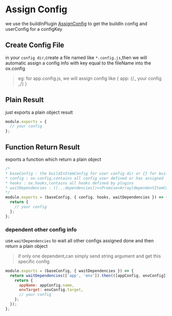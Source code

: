 # Assign Config

we use the buildInPlugin [AssignConfig](./buildIn-plugins.md) to get the buildIn config and userConfig for a configKey

## Create Config File

in your `config dir`,create a file named like `*.config.js`,then we will automatic assign a config info with key equal to the fileName into the ox.config

> eg: for app.config.js, we will assign config like { app: {/_ your config _/} }

## Plain Result

just exports a plain object result

```js
module.exports = {
  // your config
};
```

## Function Return Result

exports a function which return a plain object

```js
/*
* baseConfig : the buildInItemConfig for user config dir or {} for buildInConfig dir
* config : ox.config,contains all config user defined or has assigned
* hooks : ox.hooks,contains all hooks defined by plugins
* waitDependencies : ([...dependencies])=>Promise<Array[dependentItemConfigInfo]>
*/
module.exports = (baseConfig, { config, hooks, waitDependencies }) => {
  return {
    // your config
  };
};
```

### dependent other config info

use `waitDependencies` to wait all other configs assigned done and then return a plain object

> if only one dependent,can simply send string argument and get this specific config

```js
module.exports = (baseConfig, { waitDependencies }) => {
  return waitDependencies(['app', 'env']).then(([appConfig, envConfig]) => {
    return {
      appName: appConfig.name,
      envTarget: envConfig.target,
      // your config
    };
  });
};
```
